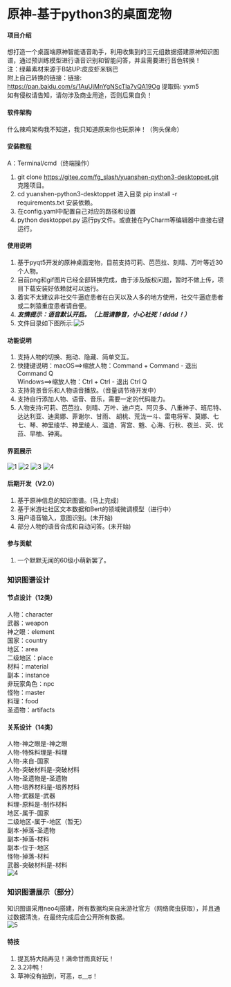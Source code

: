 # 原神-基于python3的桌面宠物


#### 项目介绍

想打造一个桌面端原神智能语音助手，利用收集到的三元组数据搭建原神知识图谱，通过预训练模型进行语音识别和智能问答，并且需要进行音色转换！<br>
注：绿幕素材来源于B站UP:皮皮虾米锅巴<br>
附上自己转换的链接：链接: https://pan.baidu.com/s/1AuUjMnYgNScTla7yQA19Og 提取码: yxm5<br>
如有侵权请告知，请勿涉及商业用途，否则后果自负！<br>

#### 软件架构

什么辣鸡架构我不知道，我只知道原来你也玩原神！（狗头保命）


#### 安装教程
A：Terminal/cmd（终端操作）
1. git clone https://gitee.com/fg_slash/yuanshen-python3-desktoppet.git 克隆项目。
2. cd yuanshen-python3-desktoppet 进入目录 pip install -r requirements.txt 安装依赖。
3. 在config.yaml中配置自己对应的路径和设置
4. python desktoppet.py 运行py文件。或直接在PyCharm等编辑器中直接右键运行。


#### 使用说明

1. 基于pyqt5开发的原神桌面宠物，目前支持可莉、芭芭拉、刻晴、万叶等近30个人物。
2. 目前png和gif图片已经全部转换完成，由于涉及版权问题，暂时不做上传，项目下载安装好依赖就可以运行。
3. 着实不太建议非社交牛逼症患者在白天以及人多的地方使用，社交牛逼症患者或二刺猿重度患者请自便。
4. *****友情提示：语音默认开启。（上班请静音，小心社死！dddd！）*****
5. 文件目录如下图所示:![5](src/5.jpg)

#### 功能说明

1. 支持人物的切换、拖动、隐藏、简单交互。
2. 快捷键说明：macOS==>缩放人物：Command + Command - 退出 Command Q <br>
Windows==>缩放人物：Ctrl + Ctrl - 退出 Ctrl Q
3. 支持背景音乐和人物语音播放。（音量调节待开发中）
4. 支持自行添加人物、语音、音乐，需要一定的代码能力。
5. 人物支持:可莉、芭芭拉、刻晴、万叶、迪卢克、阿贝多、八重神子、班尼特、达达利亚、迪奥娜、菲谢尔、甘雨、 胡桃、荒泷一斗、雷电将军、莫娜、七七、琴、神里绫华、神里绫人、温迪、宵宫、魈、心海、行秋、夜兰、荧、优菈、早柚、钟离。


#### 界面展示

![1](src/1.png)
![2](src/2.png)
![3](src/3.png)
![4](src/4.png)


#### 后期开发（V2.0）
1. 基于原神信息的知识图谱。(马上完成)
2. 基于米游社社区文本数据和Bert的领域微调模型（进行中）
3. 用户语音输入，意图识别。(未开始)
4. 部分人物的语音合成和自动问答。(未开始)


#### 参与贡献

1. 一个默默无闻的60级小萌新罢了。


### 知识图谱设计
#### 节点设计（12类）<br>
人物：character<br>
武器：weapon<br>
神之眼：element<br>
国家：country<br>
地区：area<br>
二级地区：place<br>
材料：material<br>
副本：instance<br>
非玩家角色：npc<br>
怪物：master<br>
料理：food<br>
圣遗物：artifacts<br>
#### 关系设计（14类）<br>
人物-神之眼是-神之眼<br>
人物-特殊料理是-料理<br>
人物-来自-国家<br>
人物-突破材料是-突破材料<br>
人物-圣遗物是-圣遗物<br>
人物-培养材料是-培养材料<br>
人物-武器是-武器<br>
料理-原料是-制作材料<br>
地区-属于-国家<br>
二级地区-属于-地区（暂无）<br>
副本-掉落-圣遗物<br>
副本-掉落-材料<br>
副本-位于-地区<br>
怪物-掉落-材料<br>
武器-突破材料是-材料<br>
![4](src/原神知识图谱设计.png)

### 知识图谱展示（部分）
知识图谱采用neo4j搭建，所有数据均来自米游社官方（网络爬虫获取），并且通过数据清洗，在最终完成后会公开所有数据。<br>
![5](src/neo4j.png)


#### 特技

1. 提瓦特大陆再见！满命甘雨真好玩！
2. 3.2冲鸭！
3. 草神没有抽到，可恶，ಥ﹏ಥ！
